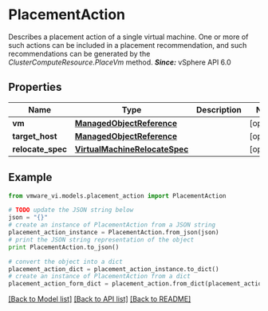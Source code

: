 # PlacementAction

Describes a placement action of a single virtual machine.  One or more of such actions can be included in a placement recommendation, and such recommendations can be generated by the *ClusterComputeResource.PlaceVm* method.  ***Since:*** vSphere API 6.0 

## Properties
Name | Type | Description | Notes
------------ | ------------- | ------------- | -------------
**vm** | [**ManagedObjectReference**](ManagedObjectReference.md) |  | [optional] 
**target_host** | [**ManagedObjectReference**](ManagedObjectReference.md) |  | [optional] 
**relocate_spec** | [**VirtualMachineRelocateSpec**](VirtualMachineRelocateSpec.md) |  | [optional] 

## Example

```python
from vmware_vi.models.placement_action import PlacementAction

# TODO update the JSON string below
json = "{}"
# create an instance of PlacementAction from a JSON string
placement_action_instance = PlacementAction.from_json(json)
# print the JSON string representation of the object
print PlacementAction.to_json()

# convert the object into a dict
placement_action_dict = placement_action_instance.to_dict()
# create an instance of PlacementAction from a dict
placement_action_form_dict = placement_action.from_dict(placement_action_dict)
```
[[Back to Model list]](../README.md#documentation-for-models) [[Back to API list]](../README.md#documentation-for-api-endpoints) [[Back to README]](../README.md)


